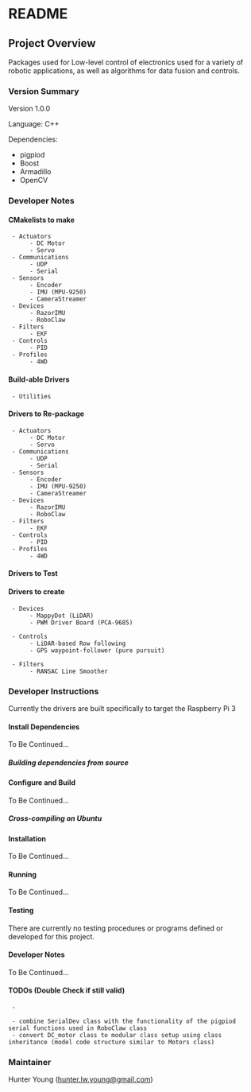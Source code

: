 # README #



## Project Overview ##


Packages used for Low-level control of electronics used for a variety of robotic applications, as well as algorithms for data fusion and controls.


### Version Summary ###

Version 1.0.0

Language: C++

Dependencies:

- pigpiod
- Boost
- Armadillo
- OpenCV

### Developer Notes ###


#### CMakelists to make ####

     - Actuators
          - DC Motor
          - Servo
     - Communications
          - UDP
          - Serial
     - Sensors
          - Encoder
          - IMU (MPU-9250)
          - CameraStreamer
     - Devices
          - RazorIMU
          - RoboClaw
     - Filters
          - EKF
     - Controls
          - PID
     - Profiles
          - 4WD

#### Build-able Drivers ####

     - Utilities

#### Drivers to Re-package ####

     - Actuators
          - DC Motor
          - Servo
     - Communications
          - UDP
          - Serial
     - Sensors
          - Encoder
          - IMU (MPU-9250)
          - CameraStreamer
     - Devices
          - RazorIMU
          - RoboClaw
     - Filters
          - EKF
     - Controls
          - PID
     - Profiles
          - 4WD

#### Drivers to Test ####


#### Drivers to create ####

     - Devices
          - MappyDot (LiDAR)
          - PWM Driver Board (PCA-9685)

     - Controls
          - LiDAR-based Row following
          - GPS waypoint-follower (pure pursuit)

     - Filters
          - RANSAC Line Smoother


### Developer Instructions ###

Currently the drivers are built specifically to target the Raspberry Pi 3

#### Install Dependencies ####

To Be Continued...


##### Building dependencies from source #####

#### Configure and Build ####

To Be Continued...

##### Cross-compiling on Ubuntu #####

#### Installation ####

To Be Continued...

#### Running ####

To Be Continued...

#### Testing ####

There are currently no testing procedures or programs defined or developed for this project.

#### Developer Notes ####

To Be Continued...

#### TODOs (Double Check if still valid) ####

     -

     - combine SerialDev class with the functionality of the pigpiod serial functions used in RoboClaw class
     - convert DC_motor class to modular class setup using class inheritance (model code structure similar to Motors class)




### Maintainer ###

Hunter Young (hunter.lw.young@gmail.com)
